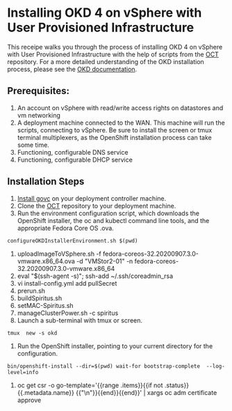 # Installing OKD 4 on vSphere with User Provisioned Infrastructure

This receipe walks you through the process of installing OKD 4 on vSphere with User Provisioned Infrastructure with the help of scripts from the [OCT](https://github.com/JaimeMagiera/oct) repository. For a more detailed understanding of the OKD installation process, please see the [OKD documentation](https://docs.okd.io/latest/installing/installing_vsphere/installing-vsphere.html).

## Prerequisites:
1. An account on vSphere with read/write access rights on datastores and vm networking
1. A deployment machine connected to the WAN. This machine will run the scripts, connecting to vSphere. Be sure to install the screen or tmux terminal multiplexers, as the OpenShift installation process can take some time.
1. Functioning, configurable DNS service
1. Functioning, configurable DHCP service

## Installation Steps

1. [Install govc](https://github.com/vmware/govmomi/tree/master/govc) on your deployment controller machine. 
1. Clone the [OCT](https://github.com/JaimeMagiera/oct) repository to your deployment machine.
1. Run the environment configuration script, which downloads the OpenShift installer, the oc and kubectl command line tools, and the appropriate Fedora Core OS .ova. 
``` console
configureOKDInstallerEnvironment.sh $(pwd)
```
1. uploadImageToVSphere.sh -f fedora-coreos-32.20200907.3.0-vmware.x86_64.ova -d "VMStor2-01" -n fedora-coreos-32.20200907.3.0-vmware.x86_64
1. eval "$(ssh-agent -s)"; ssh-add ~/.ssh/coreadmin_rsa
1. vi install-config.yml add pullSecret
1. prerun.sh
1. buildSpiritus.sh
1. setMAC-Spiritus.sh
1. manageClusterPower.sh -c spiritus 
1. Launch a sub-terminal with tmux or screen.
``` console
tmux  new -s okd
```
1. Run the OpenShift installer, pointing to your current directory for the configuration. 
``` console
bin/openshift-install --dir=$(pwd) wait-for bootstrap-complete  --log-level=info
```
1. oc get csr -o go-template='{{range .items}}{{if not .status}}{{.metadata.name}} {{"\n"}}{{end}}{{end}}' | xargs oc adm certificate approve

